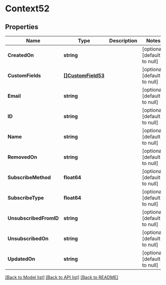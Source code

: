 # Context52

## Properties
Name | Type | Description | Notes
------------ | ------------- | ------------- | -------------
**CreatedOn** | **string** |  | [optional] [default to null]
**CustomFields** | [**[]CustomField53**](CustomField53.md) |  | [optional] [default to null]
**Email** | **string** |  | [optional] [default to null]
**ID** | **string** |  | [optional] [default to null]
**Name** | **string** |  | [optional] [default to null]
**RemovedOn** | **string** |  | [optional] [default to null]
**SubscribeMethod** | **float64** |  | [optional] [default to null]
**SubscribeType** | **float64** |  | [optional] [default to null]
**UnsubscribedFromID** | **string** |  | [optional] [default to null]
**UnsubscribedOn** | **string** |  | [optional] [default to null]
**UpdatedOn** | **string** |  | [optional] [default to null]

[[Back to Model list]](../README.md#documentation-for-models) [[Back to API list]](../README.md#documentation-for-api-endpoints) [[Back to README]](../README.md)


